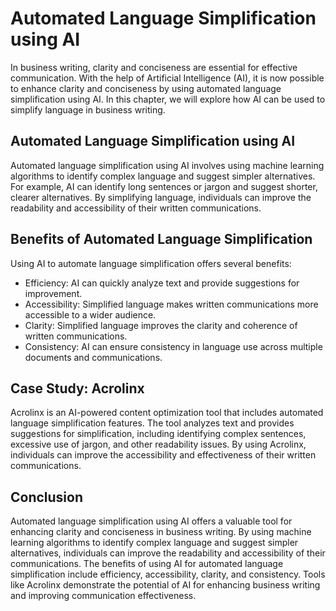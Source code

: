 Automated Language Simplification using AI
================================================================================================

In business writing, clarity and conciseness are essential for effective communication. With the help of Artificial Intelligence (AI), it is now possible to enhance clarity and conciseness by using automated language simplification using AI. In this chapter, we will explore how AI can be used to simplify language in business writing.

Automated Language Simplification using AI
------------------------------------------

Automated language simplification using AI involves using machine learning algorithms to identify complex language and suggest simpler alternatives. For example, AI can identify long sentences or jargon and suggest shorter, clearer alternatives. By simplifying language, individuals can improve the readability and accessibility of their written communications.

Benefits of Automated Language Simplification
---------------------------------------------

Using AI to automate language simplification offers several benefits:

* Efficiency: AI can quickly analyze text and provide suggestions for improvement.
* Accessibility: Simplified language makes written communications more accessible to a wider audience.
* Clarity: Simplified language improves the clarity and coherence of written communications.
* Consistency: AI can ensure consistency in language use across multiple documents and communications.

Case Study: Acrolinx
--------------------

Acrolinx is an AI-powered content optimization tool that includes automated language simplification features. The tool analyzes text and provides suggestions for simplification, including identifying complex sentences, excessive use of jargon, and other readability issues. By using Acrolinx, individuals can improve the accessibility and effectiveness of their written communications.

Conclusion
----------

Automated language simplification using AI offers a valuable tool for enhancing clarity and conciseness in business writing. By using machine learning algorithms to identify complex language and suggest simpler alternatives, individuals can improve the readability and accessibility of their communications. The benefits of using AI for automated language simplification include efficiency, accessibility, clarity, and consistency. Tools like Acrolinx demonstrate the potential of AI for enhancing business writing and improving communication effectiveness.
